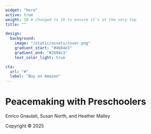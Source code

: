 ```yaml
---
widget: "hero"
active: true
weight: 10 # Changed to 10 to ensure it's at the very top
title: ""

design:
  background:
    image: "/static/assets/cover.png"
    gradient_start: "#4bb4e3"
    gradient_end: "#2b94c3"
    text_color_light: true

cta:
  url: "#"
  label: "Buy on Amazon"
---
```


<h1 class="book-title">Peacemaking with Preschoolers</h1>
<p class="book-authors">Enrico Gnaulati, Susan North, and Heather Malley</p>
<p class="book-copyright">Copyright © 2025</p>